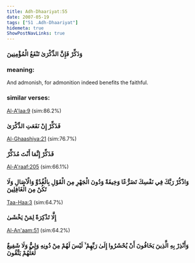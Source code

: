 ```yaml
---
title: Adh-Dhaariyat:55
date: 2007-05-19
tags: ["51 .Adh-Dhaariyat"]
hidemeta: true 
ShowPostNavLinks: true 
---
```

### وَذَكِّرْ فَإِنَّ الذِّكْرَىٰ تَنْفَعُ الْمُؤْمِنِينَ
### meaning: 
And admonish, for admonition indeed benefits the faithful.
### similar verses: 

[Al-A'laa:9](/87/9) (sim:86.2%)

### فَذَكِّرْ إِنْ نَفَعَتِ الذِّكْرَىٰ

[Al-Ghaashiya:21](/88/21) (sim:76.7%)

### فَذَكِّرْ إِنَّمَا أَنْتَ مُذَكِّرٌ

[Al-A'raaf:205](/7/205) (sim:66.1%)

### وَاذْكُرْ رَبَّكَ فِي نَفْسِكَ تَضَرُّعًا وَخِيفَةً وَدُونَ الْجَهْرِ مِنَ الْقَوْلِ بِالْغُدُوِّ وَالْآصَالِ وَلَا تَكُنْ مِنَ الْغَافِلِينَ

[Taa-Haa:3](/20/3) (sim:64.7%)

### إِلَّا تَذْكِرَةً لِمَنْ يَخْشَىٰ

[Al-An'aam:51](/6/51) (sim:64.2%)

### وَأَنْذِرْ بِهِ الَّذِينَ يَخَافُونَ أَنْ يُحْشَرُوا إِلَىٰ رَبِّهِمْ ۙ لَيْسَ لَهُمْ مِنْ دُونِهِ وَلِيٌّ وَلَا شَفِيعٌ لَعَلَّهُمْ يَتَّقُونَ
